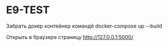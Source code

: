 # E9-TEST
Забрать докер контейнер командй
docker-compose up --build

Открыть в браузере страницу
http://127.0.0.1:5000/
